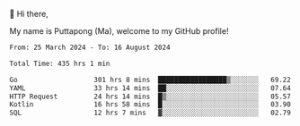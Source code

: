 👋 Hi there,

My name is Puttapong (Ma), welcome to my GitHub profile!

<!--START_SECTION:waka-->

```txt
From: 25 March 2024 - To: 16 August 2024

Total Time: 435 hrs 1 min

Go                   301 hrs 8 mins  █████████████████▒░░░░░░░   69.22 %
YAML                 33 hrs 14 mins  ██░░░░░░░░░░░░░░░░░░░░░░░   07.64 %
HTTP Request         24 hrs 14 mins  █▒░░░░░░░░░░░░░░░░░░░░░░░   05.57 %
Kotlin               16 hrs 58 mins  █░░░░░░░░░░░░░░░░░░░░░░░░   03.90 %
SQL                  12 hrs 7 mins   ▓░░░░░░░░░░░░░░░░░░░░░░░░   02.79 %
```

<!--END_SECTION:waka-->
